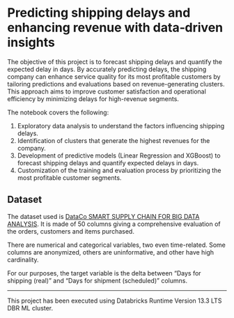 # Predicting shipping delays and enhancing revenue with data‑driven insights
The objective of this project is to forecast shipping delays and quantify the expected delay in days. By accurately predicting delays, the shipping company can enhance service quality for its most profitable customers by tailoring predictions and evaluations based on revenue-generating clusters. This approach aims to improve customer satisfaction and operational efficiency by minimizing delays for high-revenue segments.

The notebook covers the following:
1. Exploratory data analysis to understand the factors influencing shipping delays.
2. Identification of clusters that generate the highest revenues for the company.
3. Development of predictive models (Linear Regression and XGBoost) to forecast shipping delays and quantify expected delays in days.
4. Customization of the training and evaluation process by prioritizing the most profitable customer segments.

## Dataset
The dataset used is [DataCo SMART SUPPLY CHAIN FOR BIG DATA ANALYSIS](https://data.mendeley.com/datasets/8gx2fvg2k6/5). It is made of 50 columns giving a comprehensive evaluation of the orders, customers and items purchased.

There are numerical and categorical variables, two even time-related. Some columns are anonymized, others are uninformative, and other have high cardinality.

For our purposes, the target variable is the delta between “Days for shipping (real)” and “Days for shipment (scheduled)” columns.

---
This project has been executed using Databricks Runtime Version 13.3 LTS DBR ML cluster.
